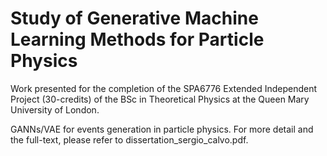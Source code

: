 # Study of Generative Machine Learning Methods for Particle Physics
Work presented for the completion of the SPA6776 Extended Independent Project (30-credits) of the BSc in Theoretical Physics at the Queen Mary University of London.

GANNs/VAE for events generation in particle physics. For more detail and the full-text, please refer to dissertation_sergio_calvo.pdf.
  
